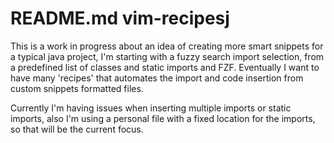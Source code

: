 # README.md vim-recipesj

This is a work in progress about an idea of creating more smart snippets for a
typical java project, I'm starting with a fuzzy search import selection, from a
predefined list of classes and static imports and FZF. Eventually I want to have
many 'recipes' that automates the import and code insertion from custom
snippets formatted files.

Currently I'm having issues when inserting multiple imports or static imports,
also I'm using a personal file with a fixed location for the imports, so that
will be the current focus.
